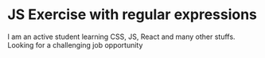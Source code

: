 # JS Exercise with regular expressions

I am an active student learning CSS, JS, React and many other stuffs. Looking for a challenging job opportunity
